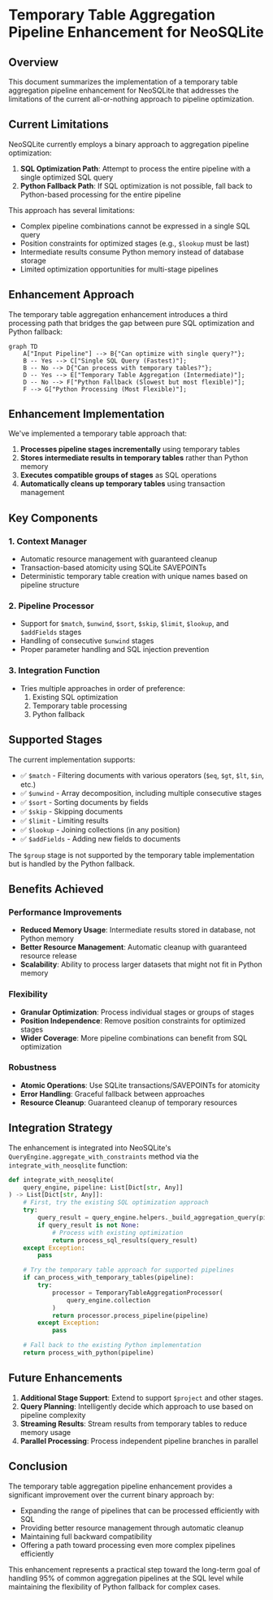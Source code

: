 # Temporary Table Aggregation Pipeline Enhancement for NeoSQLite

## Overview

This document summarizes the implementation of a temporary table aggregation pipeline enhancement for NeoSQLite that addresses the limitations of the current all-or-nothing approach to pipeline optimization.

## Current Limitations

NeoSQLite currently employs a binary approach to aggregation pipeline optimization:

1. **SQL Optimization Path**: Attempt to process the entire pipeline with a single optimized SQL query
2. **Python Fallback Path**: If SQL optimization is not possible, fall back to Python-based processing for the entire pipeline

This approach has several limitations:
- Complex pipeline combinations cannot be expressed in a single SQL query
- Position constraints for optimized stages (e.g., `$lookup` must be last)
- Intermediate results consume Python memory instead of database storage
- Limited optimization opportunities for multi-stage pipelines

## Enhancement Approach

The temporary table aggregation enhancement introduces a third processing path that bridges the gap between pure SQL optimization and Python fallback:

```mermaid
graph TD
    A["Input Pipeline"] --> B{"Can optimize with single query?"};
    B -- Yes --> C["Single SQL Query (Fastest)"];
    B -- No --> D{"Can process with temporary tables?"};
    D -- Yes --> E["Temporary Table Aggregation (Intermediate)"];
    D -- No --> F["Python Fallback (Slowest but most flexible)"];
    F --> G["Python Processing (Most Flexible)"];
```

## Enhancement Implementation

We've implemented a temporary table approach that:

1. **Processes pipeline stages incrementally** using temporary tables
2. **Stores intermediate results in temporary tables** rather than Python memory
3. **Executes compatible groups of stages** as SQL operations
4. **Automatically cleans up temporary tables** using transaction management

## Key Components

### 1. Context Manager
- Automatic resource management with guaranteed cleanup
- Transaction-based atomicity using SQLite SAVEPOINTs
- Deterministic temporary table creation with unique names based on pipeline structure

### 2. Pipeline Processor
- Support for `$match`, `$unwind`, `$sort`, `$skip`, `$limit`, `$lookup`, and `$addFields` stages
- Handling of consecutive `$unwind` stages
- Proper parameter handling and SQL injection prevention

### 3. Integration Function
- Tries multiple approaches in order of preference:
  1. Existing SQL optimization
  2. Temporary table processing
  3. Python fallback

## Supported Stages

The current implementation supports:
- ✅ `$match` - Filtering documents with various operators (`$eq`, `$gt`, `$lt`, `$in`, etc.)
- ✅ `$unwind` - Array decomposition, including multiple consecutive stages
- ✅ `$sort` - Sorting documents by fields
- ✅ `$skip` - Skipping documents
- ✅ `$limit` - Limiting results
- ✅ `$lookup` - Joining collections (in any position)
- ✅ `$addFields` - Adding new fields to documents

The `$group` stage is not supported by the temporary table implementation but is handled by the Python fallback.

## Benefits Achieved

### Performance Improvements
- **Reduced Memory Usage**: Intermediate results stored in database, not Python memory
- **Better Resource Management**: Automatic cleanup with guaranteed resource release
- **Scalability**: Ability to process larger datasets that might not fit in Python memory

### Flexibility
- **Granular Optimization**: Process individual stages or groups of stages
- **Position Independence**: Remove position constraints for optimized stages
- **Wider Coverage**: More pipeline combinations can benefit from SQL optimization

### Robustness
- **Atomic Operations**: Use SQLite transactions/SAVEPOINTs for atomicity
- **Error Handling**: Graceful fallback between approaches
- **Resource Cleanup**: Guaranteed cleanup of temporary resources

## Integration Strategy

The enhancement is integrated into NeoSQLite's `QueryEngine.aggregate_with_constraints` method via the `integrate_with_neosqlite` function:

```python
def integrate_with_neosqlite(
    query_engine, pipeline: List[Dict[str, Any]]
) -> List[Dict[str, Any]]:
    # First, try the existing SQL optimization approach
    try:
        query_result = query_engine.helpers._build_aggregation_query(pipeline)
        if query_result is not None:
            # Process with existing optimization
            return process_sql_results(query_result)
    except Exception:
        pass

    # Try the temporary table approach for supported pipelines
    if can_process_with_temporary_tables(pipeline):
        try:
            processor = TemporaryTableAggregationProcessor(
                query_engine.collection
            )
            return processor.process_pipeline(pipeline)
        except Exception:
            pass

    # Fall back to the existing Python implementation
    return process_with_python(pipeline)
```

## Future Enhancements

1. **Additional Stage Support**: Extend to support `$project` and other stages.
2. **Query Planning**: Intelligently decide which approach to use based on pipeline complexity
3. **Streaming Results**: Stream results from temporary tables to reduce memory usage
4. **Parallel Processing**: Process independent pipeline branches in parallel

## Conclusion

The temporary table aggregation pipeline enhancement provides a significant improvement over the current binary approach by:

- Expanding the range of pipelines that can be processed efficiently with SQL
- Providing better resource management through automatic cleanup
- Maintaining full backward compatibility
- Offering a path toward processing even more complex pipelines efficiently

This enhancement represents a practical step toward the long-term goal of handling 95% of common aggregation pipelines at the SQL level while maintaining the flexibility of Python fallback for complex cases.
